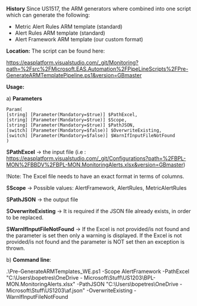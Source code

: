 **History**
Since US1517, the ARM generators where combined into one script which can generate the following:

- Metric Alert Rules ARM template (standard)
- Alert Rules ARM template (standard)
- Alert Framework ARM template (our custom format)

**Location:**
The script can be found here:

https://easplatform.visualstudio.com/_git/Monitoring?path=%2Fsrc%2FMicrosoft.EAS.Automation%2FPipeLineScripts%2FPre-GenerateARMTemplatePipeline.ps1&version=GBmaster

**Usage:**

a) **Parameters**

```
Param(
[string] [Parameter(Mandatory=$true)] $PathExcel,
[string] [Parameter(Mandatory=$true)] $Scope,
[string] [Parameter(Mandatory=$true)] $PathJSON,
[switch] [Parameter(Mandatory=$false)] $OverwriteExisting,
[switch] [Parameter(Mandatory=$false)] $WarnIfInputFileNotFound
)
```

$**PathExcel** -> the input file (i.e : https://easplatform.visualstudio.com/_git/Configurations?path=%2FBPL-MON%2FBBDV%2FBPL-MON.MonitoringAlerts.xlsx&version=GBmaster)

!Note: The Excel file needs to have an exact format in terms of columns.

$**Scope** -> Possible values: AlertFramework, AlertRules, MetricAlertRules

$**PathJSON** -> the output file

$**OverwriteExisting** -> It is required if the JSON file already exists, in order to be replaced.

$**WarnIfInputFileNotFound** ->
If the Excel is not provided/is not found and the parameter is set then only a warning is displayed.
If the Excel is not provided/is not found and the parameter is NOT set then an exception is thrown.

b) **Command line**:

.\Pre-GenerateARMTemplates_WE.ps1 -Scope AlertFramework -PathExcel "C:\Users\bopetres\OneDrive - Microsoft\Stuff\US1203\BPL-MON.MonitoringAlerts.xlsx" -PathJSON "C:\Users\bopetres\OneDrive - Microsoft\Stuff\US1203\af.json" -OverwriteExisting -WarnIfInputFileNotFound